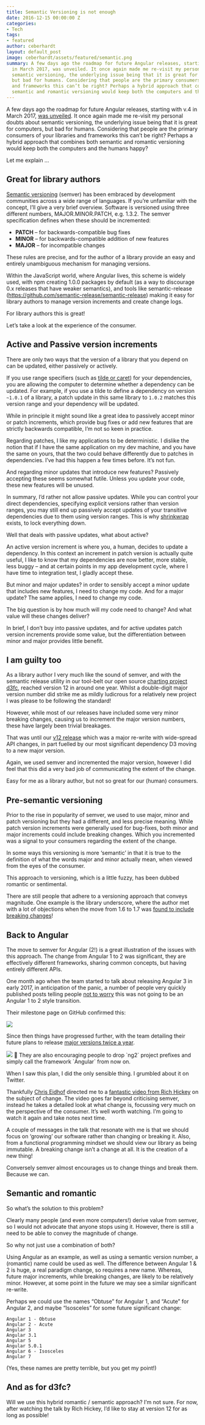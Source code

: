```yaml
---
title: Semantic Versioning is not enough
date: 2016-12-15 00:00:00 Z
categories:
- Tech
tags:
- featured
author: ceberhardt
layout: default_post
image: ceberhardt/assets/featured/semantic.png
summary: A few days ago the roadmap for future Angular releases, starting with v.4
  in March 2017, was unveiled. It once again made me re-visit my personal doubts about
  semantic versioning, the underlying issue being that it is great for computers,
  but bad for humans. Considering that people are the primary consumers of your libraries
  and frameworks this can’t be right? Perhaps a hybrid approach that combines both
  semantic and romantic versioning would keep both the computers and the humans happy?
---
```


A few days ago the roadmap for future Angular releases, starting with v.4 in March 2017, [was unveiled](http://angularjs.blogspot.co.uk/2016/12/ok-let-me-explain-its-going-to-be.html). It once again made me re-visit my personal doubts about semantic versioning, the underlying issue being that it is great for computers, but bad for humans. Considering that people are the primary consumers of your libraries and frameworks this can’t be right? Perhaps a hybrid approach that combines both semantic and romantic versioning would keep both the computers and the humans happy?

Let me explain …

## Great for library authors

[Semantic versioning](http://semver.org) (semver) has been embraced by development communities across a wide range of languages. If you’re unfamiliar with the concept, I’ll give a very brief overview. Software is versioned using three different numbers, MAJOR.MINOR.PATCH, e.g. 1.3.2. The semver specification defines when these should be incremented:

 - **PATCH** – for backwards-compatible bug fixes
 - **MINOR** – for backwards-compatible addition of new features
 - **MAJOR** – for incompatible changes

These rules are precise, and for the author of a library provide an easy and entirely unambiguous mechanism for managing versions.

Within the JavaScript world, where Angular lives, this scheme is widely used, with npm creating 1.0.0 packages by default (as a way to discourage 0.x releases that have weaker semantics), and tools like semantic-release (https://github.com/semantic-release/semantic-release) making it easy for library authors to manage version increments and create change logs.

For library authors this is great!

Let’s take a look at the experience of the consumer.

## Active and Passive version increments

There are only two ways that the version of a library that you depend on can be updated, either passively or actively.

If you use range specifiers (such as [tilde or caret](https://nodesource.com/blog/semver-tilde-and-caret/)) for your dependencies, you are allowing the computer to determine whether a dependency can be updated. For example, if you use a tilde to define a dependency on version `~1.0.1` of a library, a patch update in this same library to `1.0.2` matches this version range and your dependency will be updated.

While in principle it might sound like a great idea to passively accept minor or patch increments, which provide bug fixes or add new features that are strictly backwards compatible, I’m not so keen in practice.

Regarding patches, I like my applications to be deterministic. I dislike the notion that if I have the same application on my dev machine, and you have the same on yours, that the two could behave differently due to patches in dependencies. I’ve had this happen a few times before. It’s not fun.

And regarding minor updates that introduce new features? Passively accepting these seems somewhat futile. Unless you update your code, these new features will be unused.

In summary, I’d rather not allow passive updates. While you can control your direct dependencies, specifying explicit versions rather than version ranges, you may still end up passively accept updates of your transitive dependencies due to them using version ranges. This is why [shrinkwrap](https://docs.npmjs.com/cli/shrinkwrap) exists, to lock everything down.

Well that deals with passive updates, what about active?

An active version increment is where you, a human, decides to update a dependency. In this context an increment in patch version is actually quite useful, I like to know that my dependencies are now better, more stable, less buggy – and at certain points in my app development cycle, where I have time to integration test, I gladly accept these.

But minor and major updates? in order to sensibly accept a minor update that includes new features, I need to change my code. And for a major update? The same applies, I need to change my code.

The big question is by how much will my code need to change? And what value will these changes deliver?

In brief, I don’t buy into passive updates, and for active updates patch version increments provide some value, but the differentiation between minor and major provides little benefit.

## I am guilty too

As a library author I very much like the sound of semver, and with the semantic release utility in our tool-belt our open source [charting project d3fc](https://d3fc.io/), reached version 12 in around one year. Whilst a double-digit major version number did strike me as mildly ludicrous for a relatively new project I was please to be following the standard!

However, while most of our releases have included some very minor breaking changes, causing us to increment the major version numbers, these have largely been trivial breakages.

That was until our [v12 release](https://github.com/d3fc/d3fc/releases/tag/v12.0.0) which was a major re-write with wide-spread API changes, in part fuelled by our most significant dependency D3 moving to a new major version.

Again, we used semver and incremented the major version, however I did feel that this did a very bad job of communicating the extent of the change.

Easy for me as a library author, but not so great for our (human) consumers.

## Pre-semantic versioning

Prior to the rise in popularity of semver, we used to use major, minor and patch versioning but they had a different, and less precise meaning. While patch version increments were generally used for bug-fixes, both minor and major increments could include breaking changes. Which you incremented was a signal to your consumers regarding the extent of the change.

In some ways this versioning is more ‘semantic’ in that it is true to the definition of what the words major and minor actually mean, when viewed from the eyes of the consumer.

This approach to versioning, which is a little fuzzy, has been dubbed romantic or sentimental.

There are still people that adhere to a versioning approach that conveys magnitude. One example is the library underscore, where the author met with a lot of objections when the move from 1.6 to 1.7 was [found to include breaking changes](https://github.com/jashkenas/underscore/issues/1805)!

## Back to Angular

The move to semver for Angular (2!) is a great illustration of the issues with this approach. The change from Angular 1 to 2 was significant, they are effectively different frameworks, sharing common concepts, but having entirely different APIs.

One month ago when the team started to talk about releasing Angular 3 in early 2017, in anticipation of the panic, a number of people very quickly published posts telling people [not to worry](https://toddmotto.com/please-stop-worrying-about-angular-3) this was not going to be an Angular 1 to 2 style transition.

Their milestone page on GitHub confirmed this:

<img src="{{ site.baseurl }}/ceberhardt/assets/angular3.png" />

Since then things have progressed further, with the team detailing their future plans to release [major versions twice a year](http://angularjs.blogspot.co.uk/2016/12/ok-let-me-explain-its-going-to-be.html).

<img src="{{ site.baseurl }}/ceberhardt/assets/angular-roadmap.png" />

They are also encouraging people to drop `ng2` project prefixes and simply call the framework `Angular` from now on.

When I saw this plan, I did the only sensible thing. I grumbled about it on Twitter.

Thankfully [Chris Eidhof](https://twitter.com/chriseidhof/status/809067417859145728) directed me to a [fantastic video from Rich Hickey](https://www.youtube.com/watch?v=oyLBGkS5ICk) on the subject of change. The video goes far beyond criticising semver, instead he takes a detailed look at what change is, focussing very much on the perspective of the consumer. It’s well worth watching. I’m going to watch it again and take notes next time.

A couple of messages in the talk that resonate with me is that we should focus on ‘growing’ our software rather than changing or breaking it. Also, from a functional programming mindset we should view our library as being immutable. A breaking change isn’t a change at all. It is the creation of a new thing!

Conversely semver almost encourages us to change things and break them. Because we can.

## Semantic and romantic

So what’s the solution to this problem?

Clearly many people (and even more computers!) derive value from semver, so I would not advocate that anyone stops using it. However, there is still a need to be able to convey the magnitude of change.

So why not just use a combination of both?

Using Angular as an example, as well as using a semantic version number, a (romantic) name could be used as well. The difference between Angular 1 & 2 is huge, a real paradigm change, so requires a new name. Whereas, future major increments, while breaking changes, are likely to be relatively minor. However, at some point in the future we may see a similar significant re-write.

Perhaps we could use the names “Obtuse” for Angular 1, and “Acute” for Angular 2, and maybe “Isosceles” for some future significant change:

~~~
Angular 1 - Obtuse
Angular 2 - Acute
Angular 3
Angular 3.1
Angular 5
Angular 5.0.1
Angular 6 - Isosceles
Angular 7
~~~

(Yes, these names are pretty terrible, but you get my point!)

## And as for d3fc?

Will we use this hybrid romantic / semantic approach? I’m not sure. For now, after watching the talk by Rich Hickey, I’d like to stay at version 12 for as long as possible!

